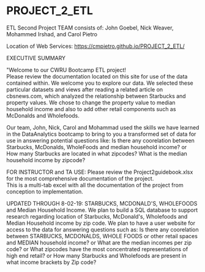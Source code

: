 # PROJECT_2_ETL
ETL Second Project
TEAM consists of: John Goebel, Nick Weaver, Mohammed Irshad, and Carol Pietro

Location of Web Services:  https://cmpietro.github.io/PROJECT_2_ETL/

EXECUTIVE SUMMARY

"Welcome to our CWRU Bootcamp ETL project!  
Please review the documentation located on this site for use of the data contained within.  We welcome you to explore our data.   We selected these particular datasets and views after reading a related article on cbsnews.com, which analyzed the relationship between Starbucks and property values.  We chose to change the property value to median household income and also to add other retail components such as McDonalds and Wholefoods.   

Our team, John, Nick, Carol and Mohammad used the skills we have learned in the DataAnalytics bootcamp to bring to you a transformed set of data for use in answering potential questions like: Is there any coorelation between Starbucks, McDonalds, WholeFoods and median household income?  or How many Starbucks are located in what zipcodes?   What is the median household income by zipcode?

FOR INSTRUCTOR and TA USE: Please review the Project2guidebook.xlsx for the most comprehensive documentation of the project.  
This is a multi-tab excel with all the documentation of the project from conception to implementation.  

UPDATED THROUGH 8-02-19:  STARBUCKS, MCDONALD'S, WHOLEFOODS and Median Household Income. 
We plan to build a SQL database to support research regarding location of Starbucks, McDonald's, Wholefoods and Median Household income by zip code.  We plan to have a user website for access to the data for answering questions such as:  Is there any coorelation between STARBUCKS, MCDONALDS, WHOLE FOODS or other retail spaces and MEDIAN household income? or What are the median incomes per zip code?
or What zipcodes have the most concentrated representations of high end retail? or How many Starbucks and Wholefoods are present in what income brackets by Zip code?
 








